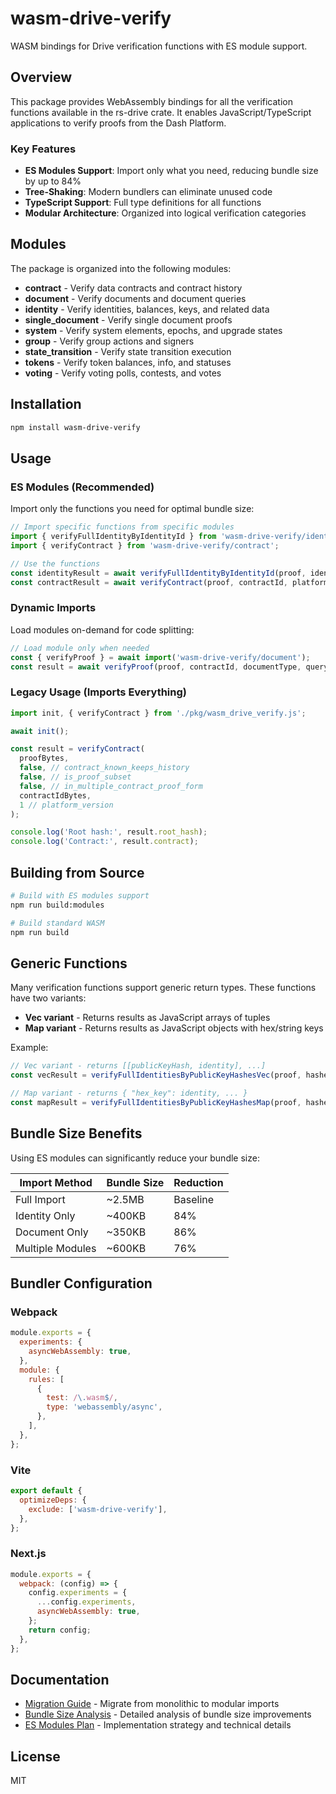 # wasm-drive-verify

WASM bindings for Drive verification functions with ES module support.

## Overview

This package provides WebAssembly bindings for all the verification functions available in the rs-drive crate. It enables JavaScript/TypeScript applications to verify proofs from the Dash Platform.

### Key Features

- **ES Modules Support**: Import only what you need, reducing bundle size by up to 84%
- **Tree-Shaking**: Modern bundlers can eliminate unused code
- **TypeScript Support**: Full type definitions for all functions
- **Modular Architecture**: Organized into logical verification categories

## Modules

The package is organized into the following modules:

- **contract** - Verify data contracts and contract history
- **document** - Verify documents and document queries
- **identity** - Verify identities, balances, keys, and related data
- **single_document** - Verify single document proofs
- **system** - Verify system elements, epochs, and upgrade states
- **group** - Verify group actions and signers
- **state_transition** - Verify state transition execution
- **tokens** - Verify token balances, info, and statuses
- **voting** - Verify voting polls, contests, and votes

## Installation

```bash
npm install wasm-drive-verify
```

## Usage

### ES Modules (Recommended)

Import only the functions you need for optimal bundle size:

```javascript
// Import specific functions from specific modules
import { verifyFullIdentityByIdentityId } from 'wasm-drive-verify/identity';
import { verifyContract } from 'wasm-drive-verify/contract';

// Use the functions
const identityResult = await verifyFullIdentityByIdentityId(proof, identityId, platformVersion);
const contractResult = await verifyContract(proof, contractId, platformVersion);
```

### Dynamic Imports

Load modules on-demand for code splitting:

```javascript
// Load module only when needed
const { verifyProof } = await import('wasm-drive-verify/document');
const result = await verifyProof(proof, contractId, documentType, query, platformVersion);
```

### Legacy Usage (Imports Everything)

```javascript
import init, { verifyContract } from './pkg/wasm_drive_verify.js';

await init();

const result = verifyContract(
  proofBytes,
  false, // contract_known_keeps_history
  false, // is_proof_subset
  false, // in_multiple_contract_proof_form
  contractIdBytes,
  1 // platform_version
);

console.log('Root hash:', result.root_hash);
console.log('Contract:', result.contract);
```

## Building from Source

```bash
# Build with ES modules support
npm run build:modules

# Build standard WASM
npm run build
```

## Generic Functions

Many verification functions support generic return types. These functions have two variants:

- **Vec variant** - Returns results as JavaScript arrays of tuples
- **Map variant** - Returns results as JavaScript objects with hex/string keys

Example:
```javascript
// Vec variant - returns [[publicKeyHash, identity], ...]
const vecResult = verifyFullIdentitiesByPublicKeyHashesVec(proof, hashes, version);

// Map variant - returns { "hex_key": identity, ... }
const mapResult = verifyFullIdentitiesByPublicKeyHashesMap(proof, hashes, version);
```

## Bundle Size Benefits

Using ES modules can significantly reduce your bundle size:

| Import Method | Bundle Size | Reduction |
|--------------|------------|-----------|
| Full Import | ~2.5MB | Baseline |
| Identity Only | ~400KB | 84% |
| Document Only | ~350KB | 86% |
| Multiple Modules | ~600KB | 76% |

## Bundler Configuration

### Webpack
```javascript
module.exports = {
  experiments: {
    asyncWebAssembly: true,
  },
  module: {
    rules: [
      {
        test: /\.wasm$/,
        type: 'webassembly/async',
      },
    ],
  },
};
```

### Vite
```javascript
export default {
  optimizeDeps: {
    exclude: ['wasm-drive-verify'],
  },
};
```

### Next.js
```javascript
module.exports = {
  webpack: (config) => {
    config.experiments = {
      ...config.experiments,
      asyncWebAssembly: true,
    };
    return config;
  },
};
```

## Documentation

- [Migration Guide](./MIGRATION_GUIDE.md) - Migrate from monolithic to modular imports
- [Bundle Size Analysis](./BUNDLE_SIZE_ANALYSIS.md) - Detailed analysis of bundle size improvements
- [ES Modules Plan](./ES_MODULES_PLAN.md) - Implementation strategy and technical details

## License

MIT